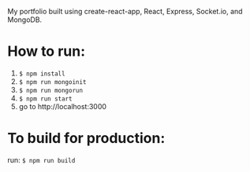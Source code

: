My portfolio built using create-react-app, React, Express, Socket.io, and MongoDB.

# How to run:
1. ```$ npm install```
2. ```$ npm run mongoinit```
3. ```$ npm run mongorun```
4. ```$ npm run start```
5. go to http://localhost:3000

# To build for production:
run: ```$ npm run build```